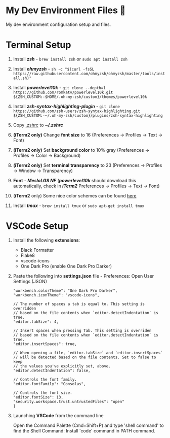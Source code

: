 # My Dev Environment Files 🚀
My dev environment configuration setup and files.

# Terminal Setup
1. Install ***zsh*** - `brew install zsh` or `sudo apt install zsh`

2. Install ***ohmyzsh*** - `sh -c "$(curl -fsSL https://raw.githubusercontent.com/ohmyzsh/ohmyzsh/master/tools/install.sh)"`

3. Install ***powerlevel10k*** - `git clone --depth=1 https://github.com/romkatv/powerlevel10k.git ${ZSH_CUSTOM:-$HOME/.oh-my-zsh/custom}/themes/powerlevel10k`

4. Install ***zsh-syntax-highlighting-plugin*** - `git clone https://github.com/zsh-users/zsh-syntax-highlighting.git ${ZSH_CUSTOM:-~/.oh-my-zsh/custom}/plugins/zsh-syntax-highlighting`

5. Copy [.zshrc](.zshrc) to ***~/.zshrc***

6. **(iTerm2 only)** Change **font size** to 16 (Preferences -> Profiles -> Text -> Font)

7. **(iTerm2 only)** Set **background color** to 10% gray (Preferences -> Profiles -> Color -> Background)

8. **(iTerm2 only)** Set **terminal transparency** to 23 (Preferences -> Profiles -> Window -> Transparency)

9. **Font** - ***MesloLGS NF*** (***powerlevel10k*** should download this automatically, check in ***iTerm2*** Preferences -> Profiles -> Text -> Font)

10. (**iTerm2** only) Some nice color schemes can be found [here](https://iterm2colorschemes.com/)

11. Install ***tmux*** - `brew install tmux` or `sudo apt-get install tmux`

# VSCode Setup
1. Install the following **extensions**:
    * Black Formatter 
    * Flake8
    * vscode-icons 
    * One Dark Pro (enable One Dark Pro Darker)

2. Paste the following into **settings.json** file - Preferences: Open User Settings (JSON)
    ```{
    "workbench.colorTheme": "One Dark Pro Darker",
    "workbench.iconTheme": "vscode-icons",

    // The number of spaces a tab is equal to. This setting is overridden
    // based on the file contents when `editor.detectIndentation` is true.
    "editor.tabSize": 4,

    // Insert spaces when pressing Tab. This setting is overriden
    // based on the file contents when `editor.detectIndentation` is true.
    "editor.insertSpaces": true,

    // When opening a file, `editor.tabSize` and `editor.insertSpaces`
    // will be detected based on the file contents. Set to false to keep
    // the values you've explicitly set, above.
    "editor.detectIndentation": false,

    // Controls the font family.
    "editor.fontFamily": "Consolas",

    // Controls the font size.
    "editor.fontSize": 13,
    "security.workspace.trust.untrustedFiles": "open"
    }
    ```

3. Launching **VSCode** from the command line

    Open the Command Palette (Cmd+Shift+P) and type 'shell command' to find the Shell Command: Install 'code' command in PATH command.